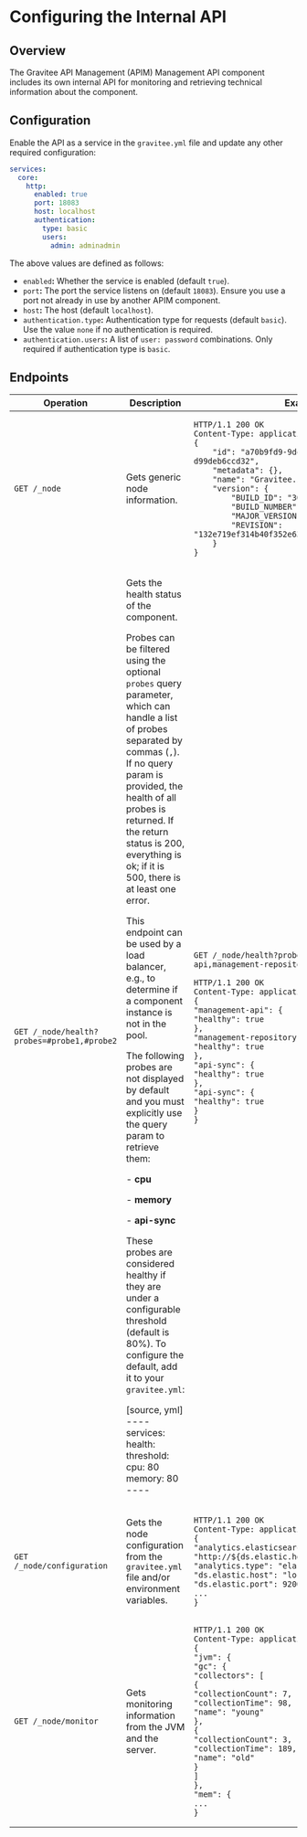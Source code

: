 # Configuring the Internal API

## Overview

The Gravitee API Management (APIM) Management API component includes its own internal API for monitoring and retrieving technical information about the component.

## Configuration

Enable the API as a service in the `gravitee.yml` file and update any other required configuration:

```yaml
services:
  core:
    http:
      enabled: true
      port: 18083
      host: localhost
      authentication:
        type: basic
        users:
          admin: adminadmin
```

The above values are defined as follows:

* `enabled`**:** Whether the service is enabled (default `true`).
* `port`**:** The port the service listens on (default `18083`). Ensure you use a port not already in use by another APIM component.
* `host`**:** The host (default `localhost`).
* `authentication.type`**:** Authentication type for requests (default `basic`). Use the value `none` if no authentication is required.&#x20;
* `authentication.users`**:** A list of `user: password` combinations. Only required if authentication type is `basic`.

## Endpoints

<table><thead><tr><th width="172.33333333333331">Operation</th><th width="193">Description</th><th>Example</th></tr></thead><tbody><tr><td><code>GET /_node</code></td><td>Gets generic node information.</td><td><pre><code>HTTP/1.1 200 OK
Content-Type: application/json
{
    "id": "a70b9fd9-9deb-4ccd-8b9f-d99deb6ccd32",
    "metadata": {},
    "name": "Gravitee.io - Management API",
    "version": {
        "BUILD_ID": "309",
        "BUILD_NUMBER": "309",
        "MAJOR_VERSION": "1.20.14",
        "REVISION": "132e719ef314b40f352e6399034d68a9a95e95ef"
    }
}
</code></pre></td></tr><tr><td><code>GET /_node/health?probes=#probe1,#probe2</code></td><td><p>Gets the health status of the component. </p><p>Probes can be filtered using the optional <code>probes</code> query parameter, which can handle a list of probes separated by commas (<code>,</code>). If no query param is provided, the health of all probes is returned. If the return status is 200, everything is ok; if it is 500, there is at least one error. </p><p>This endpoint can be used by a load balancer, e.g., to determine if a component instance is not in the pool.</p><p>The following probes are not displayed by default and you must explicitly use the query param to retrieve them:</p><p>- <strong>cpu</strong></p><p>- <strong>memory</strong></p><p>- <strong>api-sync</strong></p><p>These probes are considered healthy if they are under a configurable threshold (default is 80%). To configure the default, add it to your <code>gravitee.yml</code>:</p><p>[source, yml] ---- services: health: threshold: cpu: 80 memory: 80 ----</p></td><td><p><code>GET /_node/health?probes=management-api,management-repository</code></p><pre><code>HTTP/1.1 200 OK
Content-Type: application/json
{
"management-api": {
"healthy": true
},
"management-repository": {
"healthy": true
},
"api-sync": {
"healthy": true
},
"api-sync": {
"healthy": true
}
}
</code></pre></td></tr><tr><td><code>GET /_node/configuration</code></td><td>Gets the node configuration from the <code>gravitee.yml</code> file and/or environment variables.</td><td><pre><code>HTTP/1.1 200 OK
Content-Type: application/json
{
"analytics.elasticsearch.endpoints[0]": "http://${ds.elastic.host}:${ds.elastic.port}",
"analytics.type": "elasticsearch",
"ds.elastic.host": "localhost",
"ds.elastic.port": 9200,
...
}
</code></pre></td></tr><tr><td><code>GET /_node/monitor</code></td><td>Gets monitoring information from the JVM and the server.</td><td><pre><code>HTTP/1.1 200 OK
Content-Type: application/json
{
"jvm": {
"gc": {
"collectors": [
{
"collectionCount": 7,
"collectionTime": 98,
"name": "young"
},
{
"collectionCount": 3,
"collectionTime": 189,
"name": "old"
}
]
},
"mem": {
...
}
</code></pre></td></tr></tbody></table>
